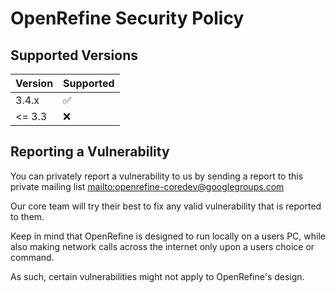 # OpenRefine Security Policy

## Supported Versions

| Version | Supported          |
| ------- | ------------------ |
| 3.4.x   | :white_check_mark: |
| <= 3.3   | :x:                |

## Reporting a Vulnerability

You can privately report a vulnerability to us by sending a report to this private mailing list [mailto:openrefine-coredev@googlegroups.com](mailto:openrefine-coredev@googlegroups.com)

Our core team will try their best to fix any valid vulnerability that is reported to them.

Keep in mind that OpenRefine is designed to run locally on a users PC, while also making network calls across the internet only upon a users choice or command.

As such, certain vulnerabilities might not apply to OpenRefine's design.
